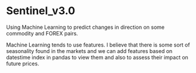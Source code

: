 # Sentinel_v3.0
Using Machine Learning to predict changes in direction on some commodity and FOREX pairs.

Machine Learning tends to use features. I believe that there is some sort of seasonality found in the markets and we can add features based on datestime index in pandas to view them and also to assess their impact on future prices.

